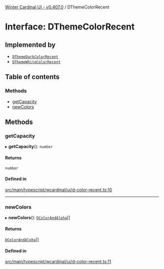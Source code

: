 [Winter Cardinal UI - v0.407.0](../index.md) / DThemeColorRecent

# Interface: DThemeColorRecent

## Implemented by

- [`DThemeDarkColorRecent`](../classes/DThemeDarkColorRecent.md)
- [`DThemeWhiteColorRecent`](../classes/DThemeWhiteColorRecent.md)

## Table of contents

### Methods

- [getCapacity](DThemeColorRecent.md#getcapacity)
- [newColors](DThemeColorRecent.md#newcolors)

## Methods

### getCapacity

▸ **getCapacity**(): `number`

#### Returns

`number`

#### Defined in

[src/main/typescript/wcardinal/ui/d-color-recent.ts:10](https://github.com/winter-cardinal/winter-cardinal-ui/blob/v0.407.0/src/main/typescript/wcardinal/ui/d-color-recent.ts#L10)

___

### newColors

▸ **newColors**(): [`DColorAndAlpha`](DColorAndAlpha.md)[]

#### Returns

[`DColorAndAlpha`](DColorAndAlpha.md)[]

#### Defined in

[src/main/typescript/wcardinal/ui/d-color-recent.ts:11](https://github.com/winter-cardinal/winter-cardinal-ui/blob/v0.407.0/src/main/typescript/wcardinal/ui/d-color-recent.ts#L11)
